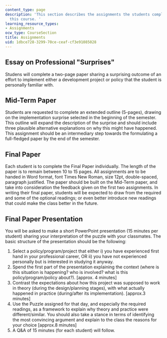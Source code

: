 ```yaml
---
content_type: page
description: 'This section describes the assignments the students completed during
  this course. '
learning_resource_types:
- Assignments
ocw_type: CourseSection
title: Assignments
uid: 1dbce728-3299-70ce-ceaf-cf3e91085028
---
```


Essay on Professional "Surprises"
---------------------------------

Studens will complete a two-page paper sharing a surprising outcome of an effort to implement either a development project or policy that the student is personally familiar with. 

Mid-Term Paper
--------------

Students are requested to complete an extended outline (5-pages), drawing on the implementation surprise selected in the beginning of the semester. This outline will expand the description of the surprise and should include three plausible alternative explanations on why this might have happened. This assignment should be an intermediary step towards the formulating a full-fledged paper by the end of the semester.

Final Paper
-----------

Each student is to complete the Final Paper individually. The length of the paper is to remain between 10 to 15 pages. All assignments are to be handed in Word format, font Times New Roman, size 12pt, double-spaced, paragraph justified. The paper should be built on the Mid-Term paper, and take into consideration the feedback given on the first two assignments. In writing their final paper, students will be expected to draw from the required and some of the optional readings; or even better introduce new readings that could make the class better in the future.

Final Paper Presentation
------------------------

You will be asked to make a short PowerPoint presentation (15 minutes per student) sharing your interpretation of the puzzle with your classmates. The basic structure of the presentation should be the following:

1.  Select a policy/program/project that either i) you have experienced first hand in your professional career, OR ii) you have not experienced personally but is interested in studying it anyway.
2.  Spend the first part of the presentation explaining the context (where is this situation is happening? who is involved? what is this policy/program/policy about?). \[approx. 4 minutes\]
3.  Contrast the expectations about how this project was supposed to work in theory (during the design/planning stages), with what actually happened in practice (during/after its implementation). \[approx.3 minutes\]
4.  Use the Puzzle assigned for that day, and especially the required readings, as a framework to explain why theory and practice were different/similar. You should also take a stance in terms of identifying the most convincing argument and explain to the class the reasons for your choice \[approx.8 minutes\]
5.  A Q&A of 15 minutes (for each student) will follow.